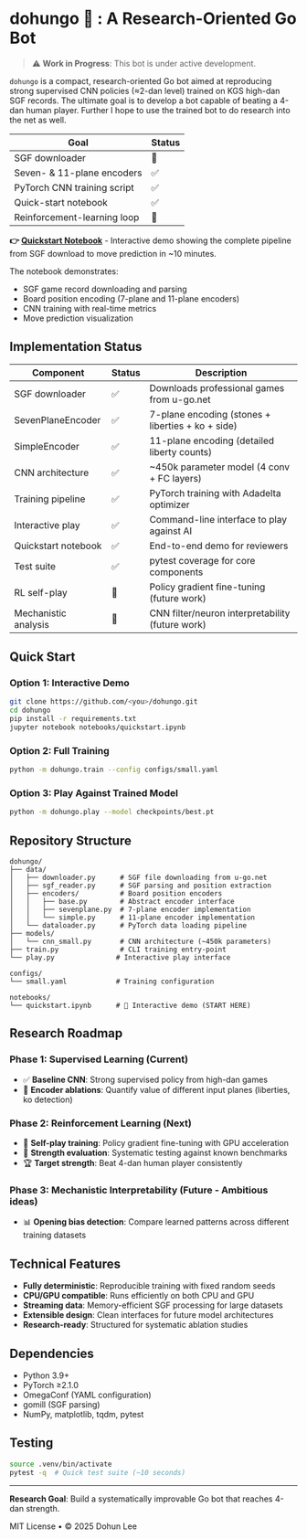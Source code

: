 # dohungo 🏯 : A Research-Oriented Go Bot

> ⚠️ **Work in Progress**: This bot is under active development. 

`dohungo` is a compact, research-oriented Go bot aimed at reproducing strong supervised CNN policies (≈2-dan level) trained on KGS high-dan SGF records. The ultimate goal is to develop a bot capable of beating a 4-dan human player. Further I hope to use the trained bot to do research into the net as well. 

| Goal | Status |
|------|--------|
| SGF downloader |  🚧  |
| Seven- & 11-plane encoders | ✅ |
| PyTorch CNN training script | ✅ |
| Quick-start notebook | ✅ |
| Reinforcement-learning loop | 🚧 |

**👉 [Quickstart Notebook](notebooks/quickstart.ipynb)** - Interactive demo showing the complete pipeline from SGF download to move prediction in ~10 minutes.

The notebook demonstrates:
- SGF game record downloading and parsing
- Board position encoding (7-plane and 11-plane encoders)
- CNN training with real-time metrics
- Move prediction visualization

## Implementation Status

| Component | Status | Description |
|-----------|--------|-------------|
| SGF downloader | ✅ | Downloads professional games from u-go.net |
| SevenPlaneEncoder | ✅ | 7-plane encoding (stones + liberties + ko + side) |
| SimpleEncoder | ✅ | 11-plane encoding (detailed liberty counts) |
| CNN architecture | ✅ | ~450k parameter model (4 conv + FC layers) |
| Training pipeline | ✅ | PyTorch training with Adadelta optimizer |
| Interactive play | ✅ | Command-line interface to play against AI |
| Quickstart notebook | ✅ | End-to-end demo for reviewers |
| Test suite | ✅ | pytest coverage for core components |
| RL self-play | 🚧 | Policy gradient fine-tuning (future work) |
| Mechanistic analysis | 🚧 | CNN filter/neuron interpretability (future work) |

## Quick Start

### Option 1: Interactive Demo 
```bash
git clone https://github.com/<you>/dohungo.git
cd dohungo
pip install -r requirements.txt
jupyter notebook notebooks/quickstart.ipynb
```

### Option 2: Full Training
```bash
python -m dohungo.train --config configs/small.yaml
```

### Option 3: Play Against Trained Model
```bash
python -m dohungo.play --model checkpoints/best.pt
```

## Repository Structure
```
dohungo/
├── data/
│   ├── downloader.py      # SGF file downloading from u-go.net
│   ├── sgf_reader.py      # SGF parsing and position extraction
│   ├── encoders/          # Board position encoders
│   │   ├── base.py        # Abstract encoder interface
│   │   ├── sevenplane.py  # 7-plane encoder implementation  
│   │   └── simple.py      # 11-plane encoder implementation
│   └── dataloader.py      # PyTorch data loading pipeline
├── models/
│   └── cnn_small.py       # CNN architecture (~450k parameters)
├── train.py               # CLI training entry-point
└── play.py               # Interactive play interface

configs/
└── small.yaml            # Training configuration

notebooks/
└── quickstart.ipynb      # 📓 Interactive demo (START HERE)
```

## Research Roadmap

### Phase 1: Supervised Learning (Current)
- ✅ **Baseline CNN**: Strong supervised policy from high-dan games
- 🚧 **Encoder ablations**: Quantify value of different input planes (liberties, ko detection)

### Phase 2: Reinforcement Learning (Next)
- 🤖 **Self-play training**: Policy gradient fine-tuning with GPU acceleration
- 🎯 **Strength evaluation**: Systematic testing against known benchmarks
- 🏆 **Target strength**: Beat 4-dan human player consistently

### Phase 3: Mechanistic Interpretability (Future - Ambitious ideas)
- 📊 **Opening bias detection**: Compare learned patterns across different training datasets

## Technical Features

- **Fully deterministic**: Reproducible training with fixed random seeds
- **CPU/GPU compatible**: Runs efficiently on both CPU and GPU
- **Streaming data**: Memory-efficient SGF processing for large datasets  
- **Extensible design**: Clean interfaces for future model architectures
- **Research-ready**: Structured for systematic ablation studies

## Dependencies

- Python 3.9+
- PyTorch ≥2.1.0
- OmegaConf (YAML configuration)
- gomill (SGF parsing)
- NumPy, matplotlib, tqdm, pytest

## Testing

```bash
source .venv/bin/activate
pytest -q  # Quick test suite (~10 seconds)
```

---

**Research Goal**: Build a systematically improvable Go bot that reaches 4-dan strength.

MIT License • © 2025 Dohun Lee